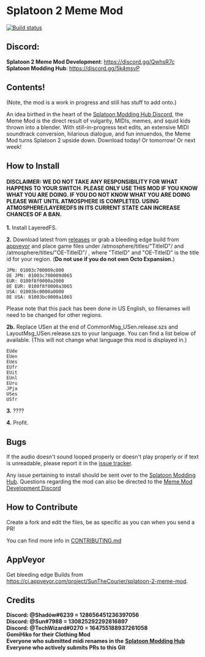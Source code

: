 # Splatoon 2 Meme Mod
[![Build status](https://ci.appveyor.com/api/projects/status/4kug5sj28xg3c5t4?svg=true)](https://ci.appveyor.com/project/SunTheCourier/splatoon-2-meme-mod)

## Discord:
****Splatoon 2 Meme Mod Development****: https://discord.gg/QwhsR7c<br>
****Splatoon Modding Hub****: https://discord.gg/5k4msvP

## Contents!
(Note, the mod is a work in progress and still has stuff to add onto.)

An idea birthed in the heart of the [Splatoon Modding Hub Discord](https://discordapp.com/invite/Msk4nSj), the Meme Mod is the direct result of vulgarity, MIDIs, memes, and squid kids thrown into a blender. With still-in-progress text edits, an extensive MIDI soundtrack conversion, hilarious dialogue, and fun innuendos, the Meme Mod turns Splatoon 2 upside down. Download today! Or tomorrow! Or next week!
## How to Install

#### DISCLAIMER: WE DO NOT TAKE ANY RESPONSIBILITY FOR WHAT HAPPENS TO YOUR SWITCH. PLEASE ONLY USE THIS MOD IF YOU KNOW WHAT YOU ARE DOING. IF YOU DO NOT KNOW WHAT YOU ARE DOING PLEASE WAIT UNTIL ATMOSPHERE IS COMPLETED. USING ATMOSPHERE/LAYEREDFS IN ITS CURRENT STATE CAN INCREASE CHANCES OF A BAN.

****1.**** Install LayeredFS.<br>

****2.**** Download latest from [releases](https://github.com/SunTheCourier/Splatoon-2-Meme-Mod/releases) or grab a bleeding edge build from [appveyor](https://ci.appveyor.com/project/SunTheCourier/splatoon-2-meme-mod) and place game files under /atmosphere/titles/"TitleID"/ and /atmosphere/titles/"OE-TitleID"/ , where "TitleID" and "OE-TitleID" is the title id for your region. (**Do not use if you do not own Octo Expansion.**)<br>



    JPN: 01003c700009c000
    OE JPN: 01003c700009d065
    EUR: 0100f8f0000a2000
    OE EUR: 0100f8f0000a3065
    USA: 01003bc0000a0000
    OE USA: 01003bc0000a1065



Please note that this pack has been done in US English, so filenames will need to be changed for other regions.

****2b.**** Replace USen at the end of CommonMsg_USen.release.szs and LayoutMsg_USen.release.szs to your language. You can find a list below of available. (This will not change what language this mod is displayed in.)<br>

```
EUde
EUen
EUes
EUfr
EUit
EUnl
EUru
JPja
USes
USfr
```

****3.**** ????

****4.**** Profit.


## Bugs

If the audio doesn't sound looped properly or doesn't play properly or if text is unreadable, please report it in the [issue tracker](https://github.com/SunTheCourier/Splatoon-2-Meme-hack/issues).

Any issue pertaining to install should be sent over to the [Splatoon Modding Hub](https://discord.gg/5k4msvP). Questions regarding the mod can also be directed to the [Meme Mod Development Discord](https://discord.gg/QwhsR7c)<br>


## How to Contribute

Create a fork and edit the files, be as specific as you can when you send a PR!<br>

You can find more info in [CONTRIBUTING.md](https://github.com/SunTheCourier/Splatoon-2-Meme-Mod/blob/master/CONTRIBUTING.md)


## AppVeyor

Get bleeding edge Builds from https://ci.appveyor.com/project/SunTheCourier/splatoon-2-meme-mod.


## Credits

****Discord: @Shadów#6239  = 128656451236397056****<br>
****Discord: @Sun#7988  = 130825292292816897****<br>
****Discord: @TechWizard#0270 = 164755188937261058****<br>
****GomiHiko for their Clothing Mod****<br>
****Everyone who submitted midi renames in the**** [**Splatoon Modding Hub**](https://discordapp.com/invite/Msk4nSj)<br>
**Everyone who actively submits PRs to this Git**
